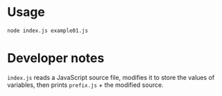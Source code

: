 Usage
=====

`node index.js example01.js`


Developer notes
===============

`index.js` reads a JavaScript source file, modifies it to store the values of variables, then prints `prefix.js` + the modified source.
